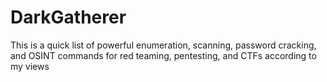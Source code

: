# DarkGatherer
This is a quick list of powerful enumeration, scanning, password cracking, and OSINT commands for red teaming, pentesting, and CTFs according to my views
